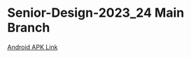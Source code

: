 # Senior-Design-2023_24 Main Branch

[Android APK Link](https://www.dropbox.com/scl/fo/razmju0y4fs4sfx6z1hu7/h?rlkey=bgl8t698buxrnxdhjrln122dn&dl=0)

